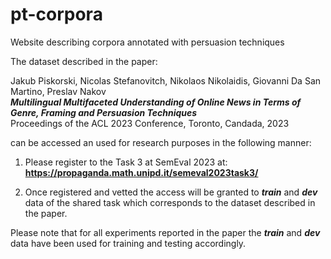 # pt-corpora
Website describing corpora annotated with persuasion techniques

The dataset described in the paper: 

Jakub Piskorski, Nicolas Stefanovitch, Nikolaos Nikolaidis, Giovanni Da San Martino, Preslav Nakov<br/>
_**Multilingual Multifaceted Understanding of Online News in Terms of Genre, Framing and Persuasion Techniques**_<br/>
Proceedings of the ACL 2023 Conference, Toronto, Candada, 2023

can be accessed an used for research purposes in the following manner:

1. Please register to the Task 3 at SemEval 2023 at:
<b>https://propaganda.math.unipd.it/semeval2023task3/</b>

2. Once registered and vetted the access will be granted to _**train**_ and _**dev**_ data of the shared task which corresponds to
the dataset described in the paper.

Please note that for all experiments reported in the paper the _**train**_ and _**dev**_ data have been used for training and testing accordingly.

